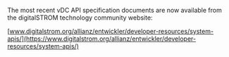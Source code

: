The most recent vDC API specification documents are now available from the digitalSTROM technology community website:

[www.digitalstrom.org/allianz/entwickler/developer-resources/system-apis/](https://www.digitalstrom.org/allianz/entwickler/developer-resources/system-apis/)